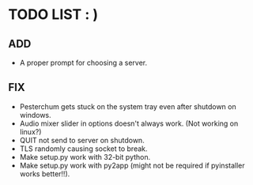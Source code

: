 # TODO LIST : )
## ADD
 - A proper prompt for choosing a server.

## FIX
- Pesterchum gets stuck on the system tray even after shutdown on windows.
- Audio mixer slider in options doesn't always work. (Not working on linux?)
- QUIT not send to server on shutdown.
- TLS randomly causing socket to break.
- Make setup.py work with 32-bit python.
- Make setup.py work with py2app (might not be required if pyinstaller works better!!).
